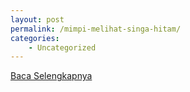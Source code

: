```yaml
---
layout: post
permalink: /mimpi-melihat-singa-hitam/
categories:
    - Uncategorized
---
```


[Baca Selengkapnya](/08)